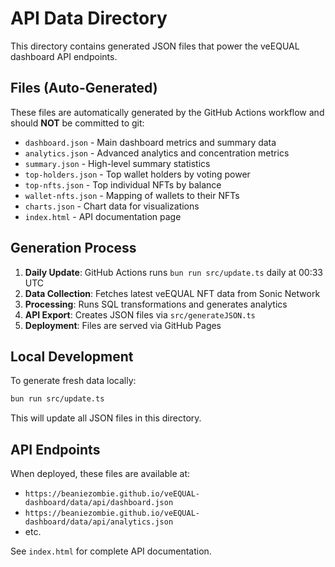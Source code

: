 # API Data Directory

This directory contains generated JSON files that power the veEQUAL dashboard API endpoints.

## Files (Auto-Generated)

These files are automatically generated by the GitHub Actions workflow and should **NOT** be committed to git:

- `dashboard.json` - Main dashboard metrics and summary data
- `analytics.json` - Advanced analytics and concentration metrics  
- `summary.json` - High-level summary statistics
- `top-holders.json` - Top wallet holders by voting power
- `top-nfts.json` - Top individual NFTs by balance
- `wallet-nfts.json` - Mapping of wallets to their NFTs
- `charts.json` - Chart data for visualizations
- `index.html` - API documentation page

## Generation Process

1. **Daily Update**: GitHub Actions runs `bun run src/update.ts` daily at 00:33 UTC
2. **Data Collection**: Fetches latest veEQUAL NFT data from Sonic Network
3. **Processing**: Runs SQL transformations and generates analytics
4. **API Export**: Creates JSON files via `src/generateJSON.ts`
5. **Deployment**: Files are served via GitHub Pages

## Local Development

To generate fresh data locally:

```bash
bun run src/update.ts
```

This will update all JSON files in this directory.

## API Endpoints

When deployed, these files are available at:

- `https://beaniezombie.github.io/veEQUAL-dashboard/data/api/dashboard.json`
- `https://beaniezombie.github.io/veEQUAL-dashboard/data/api/analytics.json`
- etc.

See `index.html` for complete API documentation.
